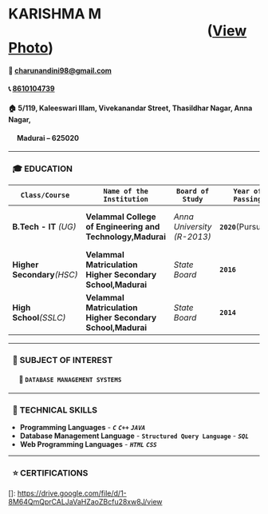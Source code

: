 # KARISHMA M &ensp;&ensp;&ensp;&ensp;&ensp;&ensp;&ensp;&ensp;&ensp;&ensp;&ensp;&ensp;&ensp;&ensp;&ensp;&ensp;&ensp;&ensp;&ensp;&ensp;&ensp;&ensp;&ensp;&ensp;&ensp;&ensp;&ensp;&ensp; ([View Photo][1])          
                                                                                 

#### :email:   [charunandini98@gmail.com](charunandini98@gmail.com) 

#### :telephone_receiver: [8610104739](tel:8610104739)

#### :house:  5/119, Kaleeswari Illam, Vivekanandar Street, Thasildhar Nagar, Anna Nagar,
#### &ensp;&ensp; Madurai – 625020


---
[1]:https://github.com/KarishmaMarimuthu/resume/blob/master/Photo.JPG

### &ensp;:mortar_board: EDUCATION



 **`Class/Course`** | **`Name of the Institution`** | **`Board of Study`** | **`Year of Passing`** | **`Percentage`** | **`Reference Links`**
 --- | --- | --- | --- | --- | ---
 **B.Tech - IT** _(UG)_ | **Velammal College of Engineering and Technology,Madurai** | *Anna University (R-2013)* | **`2020`**(Pursuing) |  ***`88.1`***(CGPA - 8.81 till 6th semester) |  [UG Marksheets][2]
 **Higher Secondary**_(HSC)_ | **Velammal Matriculation Higher Secondary School,Madurai** | *State Board* | **`2016`** | ***`93`*** |  [HSC Marksheet][3]
 **High School**_(SSLC)_ | **Velammal Matriculation Higher Secondary School,Madurai** | *State Board* | **`2014`** | ***`97.4`*** |  [SSLC Marksheet][4]
---
[2]: www.google.com
[3]: www.google.com
[4]: www.google.com
### &ensp;:book: SUBJECT OF INTEREST


#### &ensp;&ensp;&ensp;:open_file_folder: `DATABASE MANAGEMENT SYSTEMS`

---
### &ensp;:pencil: TECHNICAL SKILLS

- **Programming Languages** - _**`C`**_ _**`C++`**_ _**`JAVA`**_
- **Database Management Language** - **`Structured Query Language`** - _**`SQL`**_
- **Web Programming Languages** - _**`HTML`**_ _**`CSS`**_
---
### &ensp;:star: CERTIFICATIONS

[]: https://drive.google.com/file/d/1-8M64QmQprCALJaVaHZaoZBcfu28xw8J/view



